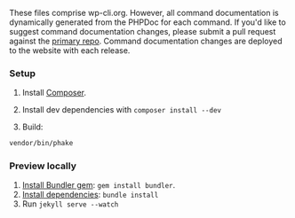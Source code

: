 These files comprise wp-cli.org. However, all command documentation is dynamically generated from the PHPDoc for each command. If you'd like to suggest command documentation changes, please submit a pull request against the [primary repo](https://github.com/wp-cli/wp-cli). Command documentation changes are deployed to the website with each release.

### Setup

1. Install [Composer](http://getcomposer.org/).

2. Install dev dependencies with `composer install --dev`

3. Build:

```bash
vendor/bin/phake
```

### Preview locally

1. [Install Bundler gem](http://jekyllrb.com/docs/installation/): `gem install bundler`.
2. [Install dependencies](http://jekyllrb.com/docs/installation/): `bundle install`
3. Run `jekyll serve --watch`
